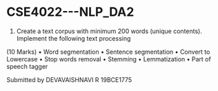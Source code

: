 # CSE4022---NLP_DA2
1.	Create a text corpus with minimum 200 words (unique contents). Implement the following text processing                                                                                               

(10 Marks)
•	Word segmentation
•	Sentence segmentation
•	Convert to Lowercase
•	Stop words removal
•	Stemming
•	Lemmatization
•	Part of speech tagger


Submitted by
DEVAVAISHNAVI R
19BCE1775
